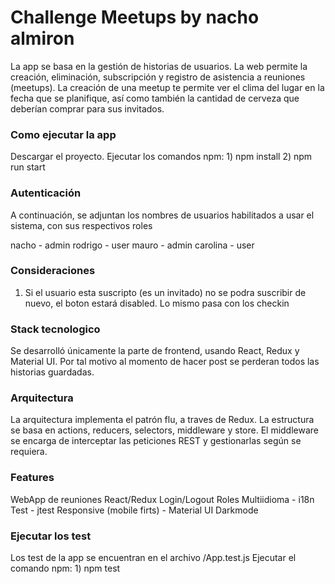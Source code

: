 # Challenge Meetups by nacho almiron
La app se basa en la gestión de historias de usuarios. La web permite la creación, eliminación, subscripción y registro de asistencia a reuniones (meetups). La creación de una meetup te permite ver el clima del lugar en la fecha que se planifique, así como también la cantidad de cerveza que deberían comprar para sus invitados. 

### Como ejecutar la app
Descargar el proyecto. 
Ejecutar los comandos npm: 
    1) npm install
    2) npm run start

### Autenticación
A continuación, se adjuntan los nombres de usuarios habilitados a usar el sistema, con sus respectivos roles

nacho - admin
rodrigo - user
mauro - admin
carolina - user

### Consideraciones
1) Si el usuario esta suscripto (es un invitado) no se podra suscribir de nuevo, el boton estará disabled.
Lo mismo pasa con los checkin

### Stack tecnologico
Se desarrolló únicamente la parte de frontend, usando React, Redux y Material UI. Por tal motivo al momento de hacer post se perderan todos las historias guardadas. 

### Arquitectura 
La arquitectura implementa el patrón flu, a traves de Redux. La estructura se basa en actions, reducers, selectors, middleware y store. El middleware se encarga de interceptar las peticiones REST y gestionarlas según se requiera. 

### Features
WebApp de reuniones
React/Redux
Login/Logout
Roles
Multiidioma - i18n
Test - jtest
Responsive (mobile firts) - Material UI
Darkmode

### Ejecutar los test
Los test de la app se encuentran en el archivo /App.test.js
Ejecutar el comando npm:
    1) npm test
